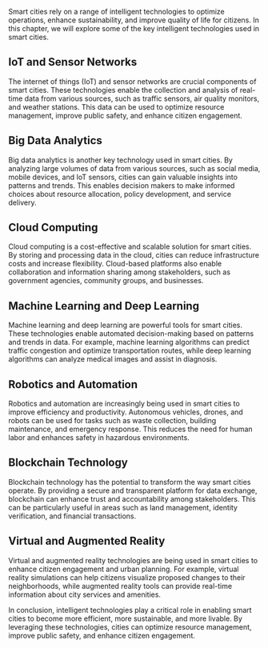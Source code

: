 
Smart cities rely on a range of intelligent technologies to optimize operations, enhance sustainability, and improve quality of life for citizens. In this chapter, we will explore some of the key intelligent technologies used in smart cities.

IoT and Sensor Networks
-----------------------

The internet of things (IoT) and sensor networks are crucial components of smart cities. These technologies enable the collection and analysis of real-time data from various sources, such as traffic sensors, air quality monitors, and weather stations. This data can be used to optimize resource management, improve public safety, and enhance citizen engagement.

Big Data Analytics
------------------

Big data analytics is another key technology used in smart cities. By analyzing large volumes of data from various sources, such as social media, mobile devices, and IoT sensors, cities can gain valuable insights into patterns and trends. This enables decision makers to make informed choices about resource allocation, policy development, and service delivery.

Cloud Computing
---------------

Cloud computing is a cost-effective and scalable solution for smart cities. By storing and processing data in the cloud, cities can reduce infrastructure costs and increase flexibility. Cloud-based platforms also enable collaboration and information sharing among stakeholders, such as government agencies, community groups, and businesses.

Machine Learning and Deep Learning
----------------------------------

Machine learning and deep learning are powerful tools for smart cities. These technologies enable automated decision-making based on patterns and trends in data. For example, machine learning algorithms can predict traffic congestion and optimize transportation routes, while deep learning algorithms can analyze medical images and assist in diagnosis.

Robotics and Automation
-----------------------

Robotics and automation are increasingly being used in smart cities to improve efficiency and productivity. Autonomous vehicles, drones, and robots can be used for tasks such as waste collection, building maintenance, and emergency response. This reduces the need for human labor and enhances safety in hazardous environments.

Blockchain Technology
---------------------

Blockchain technology has the potential to transform the way smart cities operate. By providing a secure and transparent platform for data exchange, blockchain can enhance trust and accountability among stakeholders. This can be particularly useful in areas such as land management, identity verification, and financial transactions.

Virtual and Augmented Reality
-----------------------------

Virtual and augmented reality technologies are being used in smart cities to enhance citizen engagement and urban planning. For example, virtual reality simulations can help citizens visualize proposed changes to their neighborhoods, while augmented reality tools can provide real-time information about city services and amenities.

In conclusion, intelligent technologies play a critical role in enabling smart cities to become more efficient, more sustainable, and more livable. By leveraging these technologies, cities can optimize resource management, improve public safety, and enhance citizen engagement.
